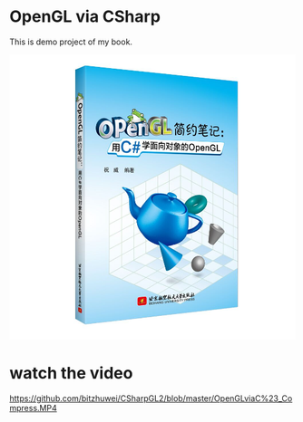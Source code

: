 ﻿# OpenGL via CSharp

This is demo project of my book.

[![OpenGL via C#](%E7%94%A8C%23%E5%AD%A6%E9%9D%A2%E5%90%91%E5%AF%B9%E8%B1%A1%E7%9A%84OpenGL.jpg)](https://item.jd.com/12582632.html)

# watch the video

<https://github.com/bitzhuwei/CSharpGL2/blob/master/OpenGLviaC%23_Compress.MP4>
